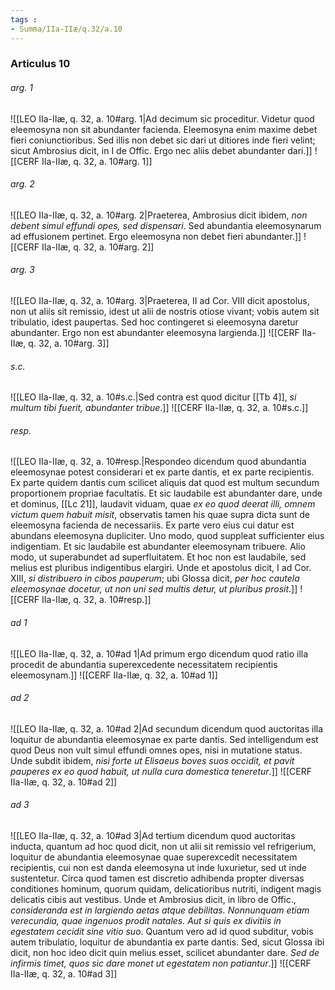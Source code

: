 ```yaml
---
tags : 
- Summa/IIa-IIæ/q.32/a.10
---
```


### Articulus 10

###### arg. 1
![[LEO IIa-IIæ, q. 32, a. 10#arg. 1|Ad decimum sic proceditur. Videtur quod eleemosyna non sit abundanter facienda. Eleemosyna enim maxime debet fieri coniunctioribus. Sed illis non debet sic dari ut ditiores inde fieri velint; sicut Ambrosius dicit, in I de Offic. Ergo nec aliis debet abundanter dari.]]
![[CERF IIa-IIæ, q. 32, a. 10#arg. 1]]

###### arg. 2
![[LEO IIa-IIæ, q. 32, a. 10#arg. 2|Praeterea, Ambrosius dicit ibidem, *non debent simul effundi opes, sed dispensari*. Sed abundantia eleemosynarum ad effusionem pertinet. Ergo eleemosyna non debet fieri abundanter.]]
![[CERF IIa-IIæ, q. 32, a. 10#arg. 2]]

###### arg. 3
![[LEO IIa-IIæ, q. 32, a. 10#arg. 3|Praeterea, II ad Cor. VIII dicit apostolus, non ut aliis sit remissio, idest ut alii de nostris otiose vivant; vobis autem sit tribulatio, idest paupertas. Sed hoc contingeret si eleemosyna daretur abundanter. Ergo non est abundanter eleemosyna largienda.]]
![[CERF IIa-IIæ, q. 32, a. 10#arg. 3]]

###### s.c.
![[LEO IIa-IIæ, q. 32, a. 10#s.c.|Sed contra est quod dicitur [[Tb 4]], *si multum tibi fuerit, abundanter tribue*.]]
![[CERF IIa-IIæ, q. 32, a. 10#s.c.]]

###### resp.
![[LEO IIa-IIæ, q. 32, a. 10#resp.|Respondeo dicendum quod abundantia eleemosynae potest considerari et ex parte dantis, et ex parte recipientis. Ex parte quidem dantis cum scilicet aliquis dat quod est multum secundum proportionem propriae facultatis. Et sic laudabile est abundanter dare, unde et dominus, [[Lc 21]], laudavit viduam, quae *ex eo quod deerat illi, omnem victum quem habuit misit*, observatis tamen his quae supra dicta sunt de eleemosyna facienda de necessariis. Ex parte vero eius cui datur est abundans eleemosyna dupliciter. Uno modo, quod suppleat sufficienter eius indigentiam. Et sic laudabile est abundanter eleemosynam tribuere. Alio modo, ut superabundet ad superfluitatem. Et hoc non est laudabile, sed melius est pluribus indigentibus elargiri. Unde et apostolus dicit, I ad Cor. XIII, *si distribuero in cibos pauperum*; ubi Glossa dicit, *per hoc cautela eleemosynae docetur, ut non uni sed multis detur, ut pluribus prosit*.]]
![[CERF IIa-IIæ, q. 32, a. 10#resp.]]

###### ad 1
![[LEO IIa-IIæ, q. 32, a. 10#ad 1|Ad primum ergo dicendum quod ratio illa procedit de abundantia superexcedente necessitatem recipientis eleemosynam.]]
![[CERF IIa-IIæ, q. 32, a. 10#ad 1]]

###### ad 2
![[LEO IIa-IIæ, q. 32, a. 10#ad 2|Ad secundum dicendum quod auctoritas illa loquitur de abundantia eleemosynae ex parte dantis. Sed intelligendum est quod Deus non vult simul effundi omnes opes, nisi in mutatione status. Unde subdit ibidem, *nisi forte ut Elisaeus boves suos occidit, et pavit pauperes ex eo quod habuit, ut nulla cura domestica teneretur*.]]
![[CERF IIa-IIæ, q. 32, a. 10#ad 2]]

###### ad 3
![[LEO IIa-IIæ, q. 32, a. 10#ad 3|Ad tertium dicendum quod auctoritas inducta, quantum ad hoc quod dicit, non ut alii sit remissio vel refrigerium, loquitur de abundantia eleemosynae quae superexcedit necessitatem recipientis, cui non est danda eleemosyna ut inde luxurietur, sed ut inde sustentetur. Circa quod tamen est discretio adhibenda propter diversas conditiones hominum, quorum quidam, delicatioribus nutriti, indigent magis delicatis cibis aut vestibus. Unde et Ambrosius dicit, in libro de Offic., *consideranda est in largiendo aetas atque debilitas. Nonnunquam etiam verecundia, quae ingenuos prodit natales. Aut si quis ex divitiis in egestatem cecidit sine vitio suo*. Quantum vero ad id quod subditur, vobis autem tribulatio, loquitur de abundantia ex parte dantis. Sed, sicut Glossa ibi dicit, non hoc ideo dicit quin melius esset, scilicet abundanter dare. *Sed de infirmis timet, quos sic dare monet ut egestatem non patiantur*.]]
![[CERF IIa-IIæ, q. 32, a. 10#ad 3]]

